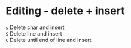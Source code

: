 # Editing - delete + insert

`s` 	Delete char and insert  
`S` 	Delete line and insert  
`C` 	Delete until end of line and insert   
